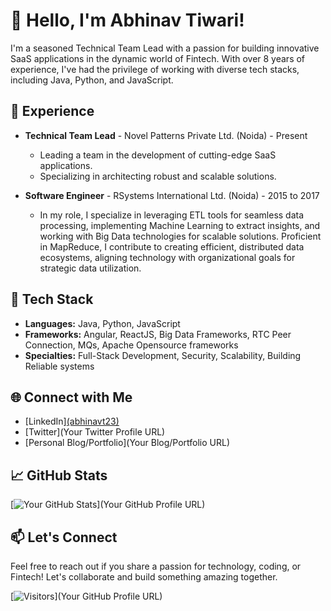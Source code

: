 # 👋 Hello, I'm Abhinav Tiwari!

I'm a seasoned Technical Team Lead with a passion for building innovative SaaS applications in the dynamic world of Fintech. With over 8 years of experience, I've had the privilege of working with diverse tech stacks, including Java, Python, and JavaScript.

## 💼 Experience

- **Technical Team Lead** - Novel Patterns Private Ltd. (Noida) - Present
  - Leading a team in the development of cutting-edge SaaS applications.
  - Specializing in architecting robust and scalable solutions.

- **Software Engineer** - RSystems International Ltd. (Noida) - 2015 to 2017
  - In my role, I specialize in leveraging ETL tools for seamless data processing, implementing Machine Learning to extract insights, and working with Big Data technologies for scalable solutions. Proficient in MapReduce, I contribute to creating efficient, distributed data ecosystems, aligning technology with organizational goals for strategic data utilization.

## 🚀 Tech Stack

- **Languages:** Java, Python, JavaScript
- **Frameworks:** Angular, ReactJS, Big Data Frameworks, RTC Peer Connection, MQs, Apache Opensource frameworks
- **Specialties:** Full-Stack Development, Security, Scalability, Building Reliable systems

## 🌐 Connect with Me

- [LinkedIn][(abhinavt23)](https://www.linkedin.com/in/abhinavt23/)
- [Twitter](Your Twitter Profile URL)
- [Personal Blog/Portfolio](Your Blog/Portfolio URL)

## 📈 GitHub Stats

[![Your GitHub Stats](https://github-readme-stats.vercel.app/api?username=abhinavt23&show_icons=true&theme=radical)](Your GitHub Profile URL)

## 📫 Let's Connect

Feel free to reach out if you share a passion for technology, coding, or Fintech! Let's collaborate and build something amazing together.

[![Visitors](https://visitor-badge.glitch.me/badge?page_id=abhinavt23.abhinavt23)](Your GitHub Profile URL)

